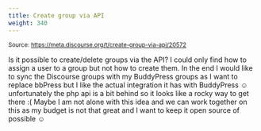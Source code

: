 ```yaml
---
title: Create group via API
weight: 340
---
```


<small class="doc-source">Source: https://meta.discourse.org/t/create-group-via-api/20572</small>

Is it possible to create/delete groups via the API? I could only find how to assign a user to a group but not how to create them. In the end I would like to sync the Discourse groups with my BuddyPress groups as I want to replace bbPress but I like the actual integration it has with BuddyPress ☺ unfortunately the php api is a bit behind so it looks like a rocky way to get there :( Maybe I am not alone with this idea and we can work together on this as my budget is not that great and I want to keep it open source of possible ☺

